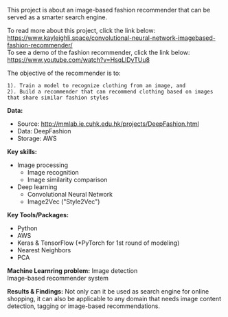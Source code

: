 This project is about an image-based fashion recommender that can be served as a smarter search engine.

To read more about this project, click the link below:   
https://www.kayleighli.space/convolutional-neural-network-imagebased-fashion-recommender/   
To see a demo of the fashion recommender, click the link below:   
https://www.youtube.com/watch?v=HsqLlDyTUu8

The objective of the recommender is to:   

	1). Train a model to recognize clothing from an image, and   
	2). Build a recommender that can recommend clothing based on images that share similar fashion styles   

**Data:**
 * Source: http://mmlab.ie.cuhk.edu.hk/projects/DeepFashion.html
 * Data: DeepFashion 
 * Storage: AWS 

**Key skills:**
 * Image processing 
 	* Image recognition 
	* Image similarity comparison 
 * Deep learning 
 	* Convolutional Neural Network
	* Image2Vec ("Style2Vec") 

**Key Tools/Packages:**
* Python
* AWS
* Keras & TensorFlow (*PyTorch for 1st round of modeling) 
* Nearest Neighbors 
* PCA 

**Machine Learnring problem:**
Image detection   
Image-based recommender system

**Results & Findings:**
Not only can it be used as search engine for online shopping, it can also be applicable to any domain that needs image content detection, tagging or image-based recommendations.   
